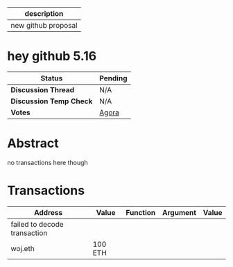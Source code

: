 | description         |
| ------------------- |
| new github proposal |

# hey  github 5.16

  
  | **Status**            | Pending                                                                                                                                      |
  | --------------------- | ------------------------------------------------------------------------------------------------------------------------------------------- |
  | **Discussion Thread** |  N/A                                                                                              |
  | **Discussion Temp Check** |  N/A                                                                                              |
  | **Votes**             | [Agora](https://agora.ensdao.org/proposals/2)                                                                                                                                     |
  

# Abstract 
 no transactions here though

# Transactions 
 | Address                      | Value   | Function | Argument | Value |
| ---------------------------- | ------- | -------- | -------- | ----- |
| failed to decode transaction |         |          |          |       |
| woj.eth                      | 100 ETH |          |          |       |
